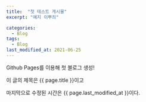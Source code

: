 ```yaml
---
title:  "첫 테스트 게시물"
excerpt: "예지 이뿌즤"

categories:
  - Blog
tags:
  - Blog
last_modified_at: 2021-06-25
---
```


Github Pages를 이용해 첫 블로그 생성!

이 글의 제목은 {{ page.title }}이고

마지막으로 수정된 시간은 {{ page.last_modified_at }}이다.
